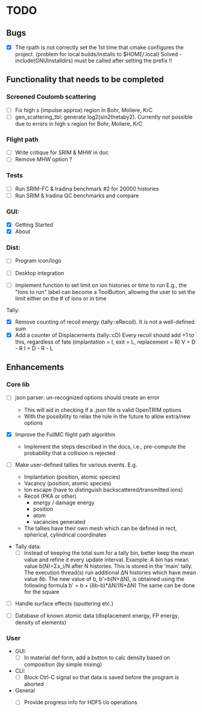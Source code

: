 # TODO

## Bugs

- [X] The rpath is not correctly set the 1st time that cmake configures the project. (problem for local builds/installs to $HOME/.local)
  Solved - include(GNUInstalldirs) must be called after setting the prefix !!

## Functionality that needs to be completed

### Screened Coulomb scattering

- [ ] Fix high s (impulse approx) region in Bohr, Moliere, KrC
- [ ] gen_scattering_tbl:  generate log2(sin2thetaby2). Currently not possible due to errors in high s region for Bohr, Moliere, KrC 

### Flight path

- [ ] Write critique for SRIM & MHW in doc
- [ ] Remove MHW option ?

### Tests

- [ ] Run SRIM-FC & Iradina benchmark #2 for 20000 histories 
- [ ] Run SRIM & Iradina QC benchmarks and compare 

### GUI:

- [X] Getting Started
- [X] About

### Dist:
- [ ] Program icon/logo
- [ ] Desktop integration

- [ ] Implement function to set limit on ion histories or time to run
  E.g., the "Ions to run" label can become a ToolButton, allowing the user
  to set the limit either on the # of ions or in time

Tally:
- [X] Remove counting of recoil energy (tally::eRecoil). It is not a well-defined sum
- [X] Add a counter of Displacements (tally::cD)
  Every recoil should add +1 to this, regardless of fate (implantation = I, exit = L, replacement = R)
  V = D - R
  I = D - R - L

## Enhancements

### Core lib

- [ ] json parser: un-recognized options should create an error
  - This will aid in checking if a .json file is valid OpenTRIM options
  - With the possibility to relax the rule in the future to allow extra/new options

- [x] Improve the FullMC flight path algorithm
  - Implement the steps described in the docs, i.e., pre-compute the probability that a collision is rejected

- [ ] Make user-defined tallies for various events. E.g.
  - Implantation (position, atomic species)
  - Vacancy (position, atomic species)
  - Ion escape (have to distinguish backscattered/transmitted ions)
  - Recoil (PKA or other)
    - energy / damage energy
    - position
    - atom
    - vacancies generated
  - The tallies have their own mesh which can be defined in rect, spherical, cylindrical coordinates 

- Tally data:
  - [ ] Instead of keeping the total sum for a tally bin, better keep the mean value and refine it every update interval.
    Example: 
      A bin has mean value b(N)=Σx_i/N after N histories. This is stored in the 'main' tally.
      The execution thread(s) run additional ΔN histories which have mean value δb.
      The new value of b, b'=b(N+ΔN), is obtained using the following formula
        b' = b + (δb-b)*ΔN/(N+ΔN)
      The same can be done for the square

- [ ] Handle surface effects (sputtering etc.)

- [ ] Database of known atomic data (displacement energy, FP energy, density of elements)

### User

- GUI: 
  - [ ] In material def form, add a button to calc density based on composition (by simple mixing)

- CLI:
  - [ ] Block Ctrl-C signal so that data is saved before the program is aborted

- General
  - [ ] Provide progress info for HDF5 i/o operations

